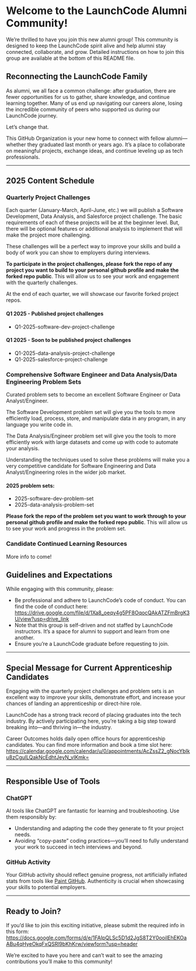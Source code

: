 # Welcome to the LaunchCode Alumni Community!

We’re thrilled to have you join this new alumni group! This community is designed to keep the LaunchCode spirit alive and help alumni stay connected, collaborate, and grow. Detailed instructions on how to join this group are available at the bottom of this README file.

## Reconnecting the LaunchCode Family

As alumni, we all face a common challenge: after graduation, there are fewer opportunities for us to gather, share knowledge, and continue learning together. Many of us end up navigating our careers alone, losing the incredible community of peers who supported us during our LaunchCode journey.

Let’s change that.

This GitHub Organization is your new home to connect with fellow alumni—whether they graduated last month or years ago. It’s a place to collaborate on meaningful projects, exchange ideas, and continue leveling up as tech professionals.

---

## 2025 Content Schedule

### Quarterly Project Challenges
Each quarter (January-March, April-June, etc.) we will publish a Software Development, Data Analysis, and Salesforce project challenge. 
The basic requirements of each of these projects will be at the beginner level. But, there will be optional features or additional analysis to implement that will make the project more challenging. 

These challenges will be a perfect way to improve your skills and build a body of work you can show to employers during interviews.

**To participate in the project challenges, please fork the repo of any project you want to build to your personal github profile and make the forked repo public**.
This will allow us to see your work and engagement with the quarterly challenges.

At the end of each quarter, we will showcase our favorite forked project repos.

#### Q1 2025 - Published project challenges
- Q1-2025-software-dev-project-challenge

#### Q1 2025 - Soon to be published project challenges
- Q1-2025-data-analysis-project-challenge
- Q1-2025-salesforce-project-challenge

### Comprehensive Software Engineer and Data Analysis/Data Engineering Problem Sets

Curated problem sets to become an excellent Software Engineer or Data Analyst/Engineer.

The Software Development problem set will give you the tools to more efficiently load, process, store, and manipulate data in any program, in any language you write code in.

The Data Analysis/Engineer problem set will give you the tools to more efficiently work with large datasets and come up with code to automate your analysis.

Understanding the techniques used to solve these problems will make you a very competitive candidate for Software Engineering and Data Analyst/Engineering roles in the wider job market.


#### 2025 problem sets:
- 2025-software-dev-problem-set
- 2025-data-analysis-problem-set

**Please fork the repo of the problem set you want to work through to your personal github profile and make the forked repo public**.
This will allow us to see your work and progress in the problem set.

### Candidate Continued Learning Resources

More info to come!

## Guidelines and Expectations

While engaging with this community, please:

- Be professional and adhere to LaunchCode’s code of conduct. You can find the code of conduct here: https://drive.google.com/file/d/1Xa8_oeqy4g5PF8OqocQAkATZFmBrgK3U/view?usp=drive_link
- Note that this group is self-driven and not staffed by LaunchCode instructors. It’s a space for alumni to support and learn from one another.
- Ensure you’re a LaunchCode graduate before requesting to join.
    

---

## Special Message for Current Apprenticeship Candidates

Engaging with the quarterly project challenges and problem sets is an excellent way to improve your skills, demonstrate effort, and increase your chances of landing an apprenticeship or direct-hire role.

LaunchCode has a strong track record of placing graduates into the tech industry. By actively participating here, you’re taking a big step toward breaking into—and thriving in—the industry.

Career Outcomes holds daily open office hours for apprenticeship candidates. You can find more information and book a time slot here: https://calendar.google.com/calendar/u/0/appointments/AcZssZ2_gNocYbIku8zCgulLQakNcEdhtJeyN_vIKmk=

---

## Responsible Use of Tools

### ChatGPT

AI tools like ChatGPT are fantastic for learning and troubleshooting. Use them responsibly by:

- Understanding and adapting the code they generate to fit your project needs.
- Avoiding “copy-paste” coding practices—you’ll need to fully understand your work to succeed in tech interviews and beyond.
    

### GitHub Activity

Your GitHub activity should reflect genuine progress, not artificially inflated stats from tools like [Paint GitHub](https://paintgithub.com/). Authenticity is crucial when showcasing your skills to potential employers.

---

## Ready to Join?

If you’d like to join this exciting initiative, please submit the required info in this form: https://docs.google.com/forms/d/e/1FAIpQLSc5D1d2JgS8T2Y0ooilEhEKOaABu4qHyeOkqFxQSRl9bKhKrw/viewform?usp=header
    

We’re excited to have you here and can’t wait to see the amazing contributions you’ll make to this community!